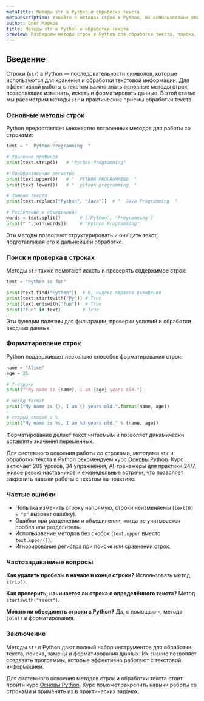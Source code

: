 ```yaml
---
metaTitle: Методы str в Python и обработка текста
metaDescription: Узнайте о методах строк в Python, их использовании для обработки текста, преобразования, поиска и форматирования данных.
author: Олег Марков
title: Методы str в Python и обработка текста
preview: Разбираем методы строк в Python для обработки текста, поиска, замены и форматирования данных.
---
```


## Введение

Строки (`str`) в Python — последовательности символов, которые используются для хранения и обработки текстовой информации. Для эффективной работы с текстом важно знать основные методы строк, позволяющие изменять, искать и форматировать данные.
В этой статье мы рассмотрим методы `str` и практические приёмы обработки текста.

### Основные методы строк

Python предоставляет множество встроенных методов для работы со строками:

```python
text = "  Python Programming  "

# Удаление пробелов
print(text.strip())   # "Python Programming"

# Преобразование регистра
print(text.upper())   # "  PYTHON PROGRAMMING  "
print(text.lower())   # "  python programming  "

# Замена текста
print(text.replace("Python", "Java"))  # "  Java Programming  "

# Разделение и объединение
words = text.split()       # ['Python', 'Programming']
print(" ".join(words))     # "Python Programming"
```

Эти методы позволяют структурировать и очищать текст, подготавливая его к дальнейшей обработке.

### Поиск и проверка в строках

Методы `str` также помогают искать и проверять содержимое строк:

```python
text = "Python is fun"

print(text.find("Python"))  # 0, индекс первого вхождения
print(text.startswith("Py")) # True
print(text.endswith("fun"))  # True
print("fun" in text)        # True
```

Эти функции полезны для фильтрации, проверки условий и обработки входных данных.

### Форматирование строк

Python поддерживает несколько способов форматирования строк:

```python
name = "Alice"
age = 25

# f-строки
print(f"My name is {name}, I am {age} years old.")

# метод format
print("My name is {}, I am {} years old.".format(name, age))

# старый способ с %
print("My name is %s, I am %d years old." % (name, age))
```

Форматирование делает текст читаемым и позволяет динамически вставлять значения переменных.

Для системного освоения работы со строками, методами `str` и обработки текста в Python рекомендуем курс [Основы Python](https://purpleschool.ru/course/python-basics?utm_source=knowledgebase&utm_medium=article&utm_campaign=Metody_str_v_Python_i_obrabotka_teksta).
Курс включает 209 уроков, 34 упражнения, AI-тренажёры для практики 24/7, живое ревью наставников и еженедельные встречи, что позволяет закрепить навыки работы с текстом на практике.

### Частые ошибки

* Попытка изменить строку напрямую, строки неизменяемы (`text[0] = "p"` вызовет ошибку).
* Ошибки при разделении и объединении, когда не учитывается пробел или разделитель.
* Использование методов без скобок (`text.upper` вместо `text.upper()`).
* Игнорирование регистра при поиске или сравнении строк.

### Частозадаваемые вопросы

**Как удалить пробелы в начале и конце строки?**
Использовать метод `strip()`.

**Как проверить, начинается ли строка с определённого текста?**
Метод `startswith("текст")`.

**Можно ли объединять строки в Python?**
Да, с помощью `+`, метода `join()` и форматирования.

### Заключение

Методы `str` в Python дают полный набор инструментов для обработки текста, поиска, замены и форматирования данных. Их знание позволяет создавать программы, которые эффективно работают с текстовой информацией.

Для системного освоения методов строк и обработки текста стоит пройти курс [Основы Python](https://purpleschool.ru/course/python-basics?utm_source=knowledgebase&utm_medium=article&utm_campaign=Metody_str_v_Python_i_obrabotka_teksta).
Курс поможет закрепить навыки работы со строками и применять их в практических задачах.

